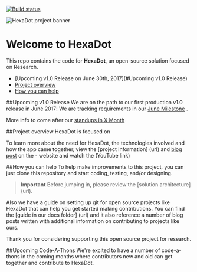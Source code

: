 [![Build status](https://ci.appveyor.com/api/projects/status/65xm0vp25lipy8bp14u1/branch/master?svg=true)](https://ci.appveyor.com/project/UDLab/HexaDot/branch/master)

![HexaDot project banner](./docs/media/hexa-dot-project-banner.jpg)

# Welcome to HexaDot

This repo contains the code for **HexaDot**, an open-source solution focused on Research.

+ [Upcoming v1.0 Release on June 30th, 2017](#Upcoming v1.0 Release)
+ [Project overview](#project-overview)
+ [How you can help](#how-you-can-help)

##Upcoming v1.0 Release
We are on the path to our first production v1.0 release in June 2017!  We are tracking requirements in our [June Milestone](https://github.com/UDLab/HexaDot/milestone/3) .

More info to come after our [standups in X Month](url)

##Project overview
HexaDot is focused on 

To learn more about the need for HexaDot, the technologies involved and how the app came together, view the [project information] (url) and [blog post](url) on the - website and watch the (YouTube link)

##How you can help
To help make improvements to this project, you can just clone this repository and start coding, testing, and/or designing. 

> **Important** Before jumping in, please review the [solution architecture] (url).

Also we have a guide on setting up git for open source projects like HexaDot that can help you get started making contributions.  You can find the [guide in our docs folder] (url) and it also reference a number of blog posts written with additional information on contributing to projects like ours.

Thank you for considering supporting this open source project for research.

##Upcoming Code-A-Thons
We're excited to have a number of code-a-thons in the coming months where contributors new and old can get together and contribute to HexaDot.